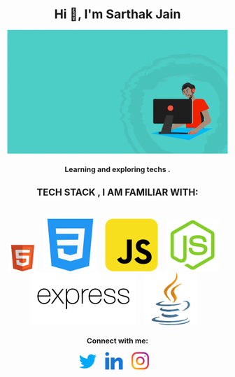 <h1 align="center">Hi 👋, I'm Sarthak Jain</h1>
<img src="Assets\Images\readme-main.gif" alt="Poster">
<h3 align="center">Learning and exploring techs .</h3>

<h2 align="center" >TECH STACK , I AM FAMILIAR WITH: </h2>
 </br>
 
 <p align="center" >
 <img src="Assets\Icons\html.svg" alt="HTML" height="60" width="60" margin="20"> &nbsp; &nbsp;
<img src="Assets\Icons\css.svg" alt="CSS">  &nbsp; &nbsp;
<img src="Assets\Icons\javascript.svg" alt="JS"> &nbsp; &nbsp;
<img src="Assets\Icons\node-js.svg" alt="Node js"> &nbsp; &nbsp;
<img src="Assets\Icons\expressjs-ar21.svg" alt="Express js"> &nbsp; &nbsp;
<img src="Assets\Icons\java.svg" alt="JAVA"> &nbsp; &nbsp;

</p>


<h3 align="center">Connect with me:</h3>
<p align="center">
<a href="https://twitter.com/sarthakjjain" target="_blank"><img align="center" src="Assets\Icons\twitter.svg" alt="sarthakjjain" height="40" width="40" margin="20"/></a> &nbsp; &nbsp;
<a href="https://linkedin.com/in/sarthak-jain-715926202" target="_blank"><img align="center" src="Assets\Icons\linkedin.svg" alt="sarthak-jain-715926202" height="40" width="40" /></a> &nbsp; &nbsp;
<a href="https://linkedin.com/in/sarthak-jain-715926202" target="_blank"><img align="center" src="Assets\Icons\instagram.svg" alt="sarthak-jain-715926202" height="40" width="40" /></a> &nbsp; &nbsp;
</p>


